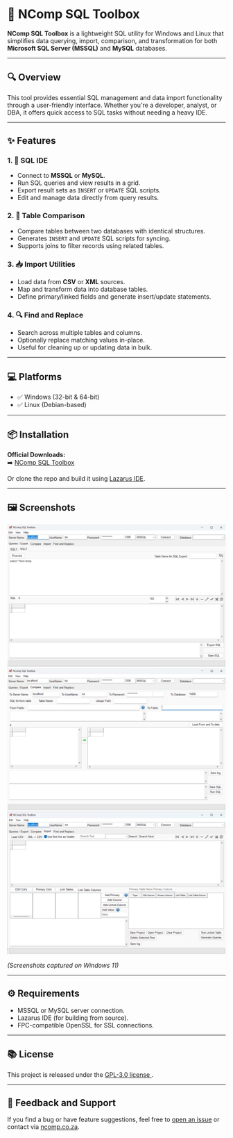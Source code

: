 # 🧰 NComp SQL Toolbox

**NComp SQL Toolbox** is a lightweight SQL utility for Windows and Linux that simplifies data querying, import, comparison, and transformation for both **Microsoft SQL Server (MSSQL)** and **MySQL** databases.

---

## 🔍 Overview

This tool provides essential SQL management and data import functionality through a user-friendly interface. Whether you're a developer, analyst, or DBA, it offers quick access to SQL tasks without needing a heavy IDE.

---

## ✨ Features

### 1. 📝 SQL IDE
- Connect to **MSSQL** or **MySQL**.
- Run SQL queries and view results in a grid.
- Export result sets as `INSERT` or `UPDATE` SQL scripts.
- Edit and manage data directly from query results.

### 2. 🔄 Table Comparison
- Compare tables between two databases with identical structures.
- Generates `INSERT` and `UPDATE` SQL scripts for syncing.
- Supports joins to filter records using related tables.

### 3. 📥 Import Utilities
- Load data from **CSV** or **XML** sources.
- Map and transform data into database tables.
- Define primary/linked fields and generate insert/update statements.

### 4. 🔍 Find and Replace
- Search across multiple tables and columns.
- Optionally replace matching values in-place.
- Useful for cleaning up or updating data in bulk.

---

## 💻 Platforms

- ✅ Windows (32-bit & 64-bit)
- ✅ Linux (Debian-based)

---

## 📦 Installation

**Official Downloads:**  
➡️ [NComp SQL Toolbox](https://www.ncomp.co.za/index.php/software/ncomp-mssql-toolbox)

Or clone the repo and build it using [Lazarus IDE](https://www.lazarus-ide.org/).

---

## 🖼 Screenshots

![Query View](./screenshots/query-view.png)  
![Compare Tables](./screenshots/compare-view.png)  
![Import Tools](./screenshots/import-view.png)

*(Screenshots captured on Windows 11)*

---

## ⚙️ Requirements

- MSSQL or MySQL server connection.
- Lazarus IDE (for building from source).
- FPC-compatible OpenSSL for SSL connections.

---

## 📚 License

This project is released under the [GPL-3.0 license ](LICENSE).

---

## 💬 Feedback and Support

If you find a bug or have feature suggestions, feel free to [open an issue](https://github.com/NielBuys/NComp-MSSQL-Toolbox/issues) or contact via [ncomp.co.za](https://www.ncomp.co.za/).
